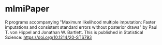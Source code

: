 # mlmiPaper
R programs accompanying "Maximum likelihood multiple imputation: Faster imputations and consistent standard errors without posterior draws" by Paul T. von Hippel and Jonathan W. Bartlett. This is published in Statistical Science: https://doi.org/10.1214/20-STS793
